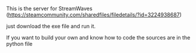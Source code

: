 This is the server for StreamWaves (https://steamcommunity.com/sharedfiles/filedetails/?id=3224938687)

just download the exe file and run it.

If you want to build your own and know how to code the sources are in the python file
